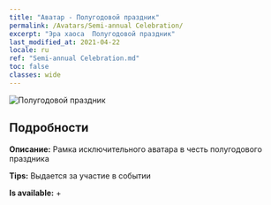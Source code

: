 ```yaml
---
title: "Аватар - Полугодовой праздник"
permalink: /Avatars/Semi-annual Celebration/
excerpt: "Эра хаоса  Полугодовой праздник"
last_modified_at: 2021-04-22
locale: ru
ref: "Semi-annual Celebration.md"
toc: false
classes: wide
---
```

 ![Полугодовой праздник](/images/a/avatarFrame_50.png)

## Подробности

 **Описание:** Рамка исключительного аватара в честь полугодового праздника 

 **Tips:** Выдается за участие в событии 

 **Is available:**  + 

